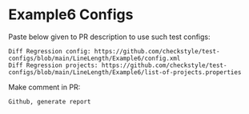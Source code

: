 # Example6 Configs
Paste below given to PR description to use such test configs:
```
Diff Regression config: https://github.com/checkstyle/test-configs/blob/main/LineLength/Example6/config.xml
Diff Regression projects: https://github.com/checkstyle/test-configs/blob/main/LineLength/Example6/list-of-projects.properties
```
Make comment in PR:
```
Github, generate report
```
